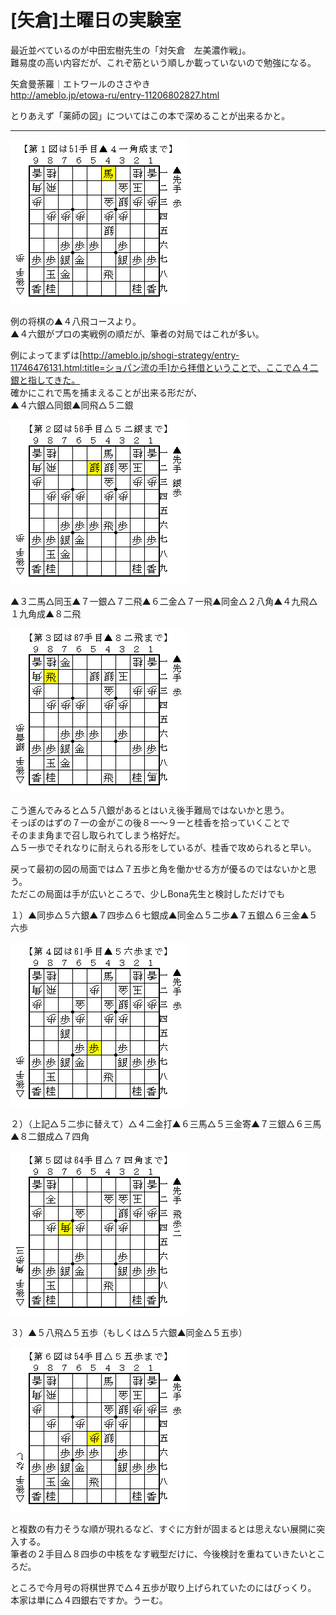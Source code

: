 # [矢倉]土曜日の実験室  

最近並べているのが中田宏樹先生の「対矢倉　左美濃作戦」。  
難易度の高い内容だが、これぞ筋という順しか載っていないので勉強になる。  

矢倉曼荼羅｜エトワールのささやき  
http://ameblo.jp/etowa-ru/entry-11206802827.html  

とりあえず「薬師の図」についてはこの本で深めることが出来るかと。  

----------  

![](images/20140715014310.png)  

例の将棋の▲４八飛コースより。  
▲４六銀がプロの実戦例の順だが、筆者の対局ではこれが多い。  

例によってまずは[http://ameblo.jp/shogi-strategy/entry-11746476131.html:title=ショパン流の手]から拝借ということで、ここで△４二銀と指してきた。  
確かにこれで馬を捕まえることが出来る形だが、  
▲４六銀△同銀▲同飛△５二銀  

![](images/20140715014311.png)  

▲３二馬△同玉▲７一銀△７二飛▲６二金△７一飛▲同金△２八角▲４九飛△１九角成▲８二飛  

![](images/20140715014312.png)  

こう進んでみると△５八銀があるとはいえ後手難局ではないかと思う。  
そっぽのはずの７一の金がこの後８一～９一と桂香を拾っていくことで  
そのまま角まで召し取られてしまう格好だ。  
△５一歩でそれなりに耐えられる形をしているが、桂香で攻められると早い。  


戻って最初の図の局面では△７五歩と角を働かせる方が優るのではないかと思う。  
ただこの局面は手が広いところで、少しBona先生と検討しただけでも  

１）▲同歩△５六銀▲７四歩△６七銀成▲同金△５二歩▲７五銀△６三金▲５六歩  

![](images/20140715014313.png)  

２）（上記△５二歩に替えて）△４二金打▲６三馬△５三金寄▲７三銀△６三馬▲８二銀成△７四角  

![](images/20140715014314.png)  

３）▲５八飛△５五歩（もしくは△５六銀▲同金△５五歩）  

![](images/20140715014315.png)  

と複数の有力そうな順が現れるなど、すぐに方針が固まるとは思えない展開に突入する。  
筆者の２手目△８四歩の中核をなす戦型だけに、今後検討を重ねていきたいところだ。  


ところで今月号の将棋世界で△４五歩が取り上げられていたのにはびっくり。  
本家は単に△４四銀右ですか。うーむ。  
